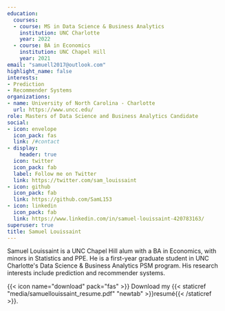 ```yaml
---
education:
  courses:
  - course: MS in Data Science & Business Analytics
    institution: UNC Charlotte
    year: 2022
  - course: BA in Economics
    institution: UNC Chapel Hill
    year: 2021
email: "samuell2017@outlook.com"
highlight_name: false
interests:
- Prediction
- Recommender Systems
organizations:
- name: University of North Carolina - Charlotte
  url: https://www.uncc.edu/
role: Masters of Data Science and Business Analytics Candidate
social:
- icon: envelope
  icon_pack: fas
  link: /#contact
- display:
    header: true
  icon: twitter
  icon_pack: fab
  label: Follow me on Twitter
  link: https://twitter.com/sam_louissaint
- icon: github
  icon_pack: fab
  link: https://github.com/SamL153
- icon: linkedin
  icon_pack: fab
  link: https://www.linkedin.com/in/samuel-louissaint-420783163/
superuser: true
title: Samuel Louissaint
---
```


Samuel Louissaint is a UNC Chapel Hill alum with a BA in Economics, with minors in Statistics and PPE. He is a first-year graduate student in UNC Charlotte's Data Science & Business Analytics PSM program. His research interests include prediction and recommender systems.


{{< icon name="download" pack="fas" >}} Download my {{< staticref "media/samuellouissaint_resume.pdf" "newtab" >}}resumé{{< /staticref >}}.
